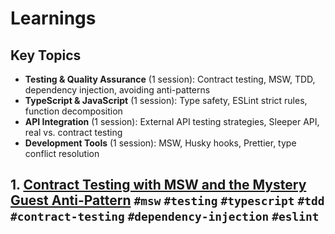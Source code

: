 # Learnings


## Key Topics

- **Testing & Quality Assurance** (1 session): Contract testing, MSW, TDD, dependency injection, avoiding anti-patterns
- **TypeScript & JavaScript** (1 session): Type safety, ESLint strict rules, function decomposition
- **API Integration** (1 session): External API testing strategies, Sleeper API, real vs. contract testing
- **Development Tools** (1 session): MSW, Husky hooks, Prettier, type conflict resolution

## 1. [Contract Testing with MSW and the Mystery Guest Anti-Pattern](learnings/0001.md) `#msw` `#testing` `#typescript` `#tdd` `#contract-testing` `#dependency-injection` `#eslint`

